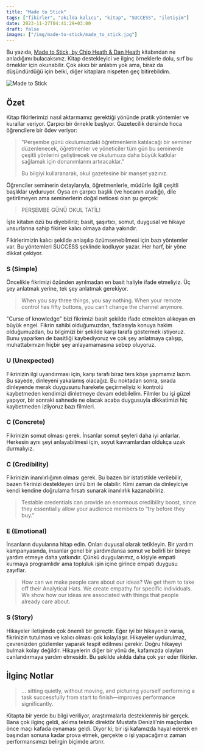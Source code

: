 ```yaml
---
title: "Made to Stick"
tags: ["fikirler", "akılda kalıcı", "kitap", "SUCCESS", "iletişim"]
date: 2023-11-27T04:41:29+03:00
draft: false
images: ["/img/made-to-stick/made_to_stick.jpg"]
---
```


Bu yazıda, [Made to Stick, by Chip Heath & Dan Heath](https://www.amazon.co.uk/dp/B0031RS2XG) kitabından ne anladığımı bulacaksınız.
Kitap destekleyici ve ilginç örneklerle dolu, sırf bu örnekler için okunabilir.
Çok akıcı bir anlatım yok ama, biraz da düşündürdüğü için belki, diğer kitaplara nispeten geç bitirebildim.

![Made to Stick][1]

## Özet

Kitap fikirlerimizi nasıl aktarmamız gerektiği yönünde pratik yöntemler ve kurallar veriyor.
Çarpıcı bir örnekle başlıyor.
Gazetecilik dersinde hoca öğrencilere bir ödev veriyor:

> "Perşembe günü okulumuzdaki öğretmenlerin katılacağı bir seminer düzenlenecek, öğretmenler ve yöneticiler tüm gün bu seminerde çeşitli yönlerini geliştirecek ve okulumuza daha büyük katkılar sağlamak için donanımlarını artıracaklar."
>
> Bu bilgiyi kullaranarak, okul gazetesine bir manşet yazınız.

Öğrenciler seminerin detaylarıyla, öğretmenlerle, müdürle ilgili çeşitli başlıklar uyduruyor.
Oysa en çarpıcı başlık (ve hocanın aradığı), dile getirilmeyen ama seminerlerin doğal neticesi olan şu gerçek:

> PERŞEMBE GÜNÜ OKUL TATİL!

İşte kitabın özü bu diyebiliriz; basit, şaşırtıcı, somut, duygusal ve hikaye unsurlarına sahip fikirler kalıcı olmaya daha yakındır.

Fikirlerimizin kalıcı şekilde anlaşılıp özümsenebilmesi için bazı yöntemler var.
Bu yöntemleri SUCCESS şeklinde kodluyor yazar.
Her harf, bir yöne dikkat çekiyor.

### S (Simple)

Öncelikle fikrimizi özünden ayrılmadan en basit haliyle ifade etmeliyiz.
Üç şey anlatmak yerine, tek şey anlatmak gerekiyor.

> When you say three things, you say nothing. When your remote control has fifty buttons, you can’t change the channel anymore.

"Curse of knowledge" bizi fikrimizi basit şekilde ifade etmekten alıkoyan en büyük engel.
Fikrin sahibi olduğumuzdan, fazlasıyla konuya hakim olduğumuzdan, bu bilgimizi bir şekilde karşı tarafa göstermek istiyoruz.
Bunu yaparken de basitliği kaybediyoruz ve çok şey anlatmaya çalışıp, muhattabımızın hiçbir şey anlayamamasına sebep oluyoruz.

### U (Unexpected)

Fikrinizin ilgi uyandırması için, karşı tarafı biraz ters köşe yapmamız lazım.
Bu sayede, dinleyeni yakalamış olacağız.
Bu noktadan sonra, sırada dinleyende merak duygusunu harekete geçirmeliyiz ki kontrolü kaybetmeden kendimizi dinletmeye devam edebilelim.
Filmler bu işi güzel yapıyor, bir sonraki sahnede ne olacak acaba duygusuyla dikkatimizi hiç kaybetmeden izliyoruz bazı filmleri.

### C (Concrete)

Fikrinizin somut olması gerek.
İnsanlar somut şeyleri daha iyi anlarlar.
Herkesin aynı şeyi anlayabilmesi için, soyut kavramlardan oldukça uzak durmalıyız.

### C (Credibility)

Fikrinizin inanılırlığının olması gerek.
Bu bazen bir istatistikle verilebilir, bazen fikrinizi destekleyen ünlü biri ile olabilir.
Kimi zaman da dinleyiciye kendi kendine doğrulama fırsatı sunarak inanılırlık kazanabiliriz.

> Testable credentials can provide an enormous credibility boost, since they essentially allow your audience members to “try before they buy.”

### E (Emotional)

İnsanların duyularına hitap edin.
Onları duyusal olarak tetikleyin.
Bir yardım kampanyasında, insanlar genel bir yardımdansa somut ve belirli bir bireye yardım etmeye daha yatkındır.
Çünkü duygularımız, o kişiyle empati kurmaya programlıdır ama topluluk işin içine girince empati duygusu zayıflar.

> How can we make people care about our ideas? We get them to take off their Analytical Hats. We create empathy for specific individuals. We show how our ideas are associated with things that people already care about.

### S (Story)

Hikayeler iletişimde çok önemli bir gereçtir.
Eğer iyi bir hikayeniz varsa, fikrinizin tutulması ve kalıcı olması çok kolaylaşır.
Hikayeler uydurulmaz, çevrenizden gözlemler yaparak tespit edilmesi gerekir.
Doğru hikayeyi bulmak kolay değildir.
Hikayelerin diğer bir yönü de, kafamızda olayları canlandırmaya yardım etmesidir.
Bu şekilde akılda daha çok yer eder fikirler.

## İlginç Notlar

> ... sitting quietly, without moving, and picturing yourself performing a task successfully from start to finish—improves performance significantly.

Kitapta bir yerde bu bilgi veriliyor, araştırmalarla desteklenmiş bir gerçek.
Bana çok ilginç geldi, aklıma teknik direktör Mustafa Denizli'nin maçlardan önce maçı kafada oynaması geldi.
Diyor ki; bir işi kafamızda hayal ederek en başından sonuna kadar prova etmek, gerçekte o işi yapacağımız zaman performansımızı belirgin biçimde artırır.

[1]: /img/made-to-stick/made_to_stick.jpg
